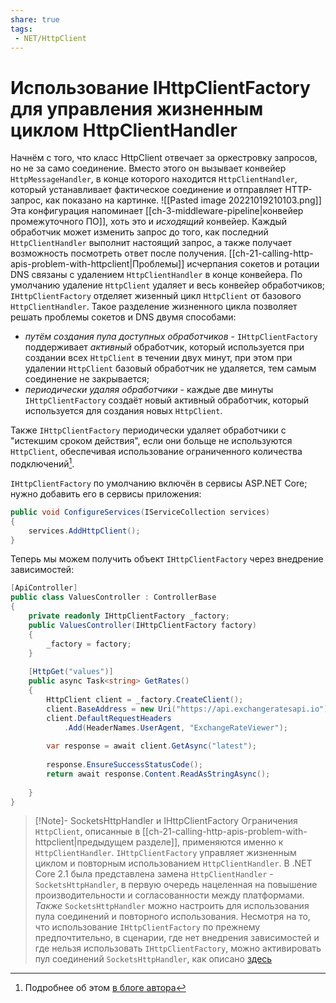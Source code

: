 ```yaml
---
share: true
tags:
 - NET/HttpClient
---
```

# Использование IHttpClientFactory для управления жизненным циклом HttpClientHandler
Начнём с того, что класс HttpClient отвечает за оркестровку запросов, но не за само соединение. Вместо этого он  вызывает конвейер `HttpMessageHandler`,  в конце которого находится `HttpClientHandler`, который устанавливает фактическое соединение и отправляет HTTP-запрос, как показано на картинке.
![[Pasted image 20221019210103.png]]
Эта конфигурация напоминает [[ch-3-middleware-pipeline|конвейер промежуточного ПО]], хоть это и *исходящий* конвейер. Каждый обработчик может изменить запрос до того, как последний `HttpClientHandler` выполнит настоящий запрос, а также получает возможность посмотреть ответ после получения.
[[ch-21-calling-http-apis-problem-with-httpclient|Проблемы]] исчерпания сокетов и ротации DNS связаны с удалением `HttpClientHandler` в конце конвейера. По умолчанию удаление `HttpClient` удаляет и весь конвейер обработчиков; `IHttpClientFactory` отделяет жизенный цикл `HttpClient` от базового `HttpClientHandler`.
Такое разделение жизненного цикла позволяет решать проблемы сокетов и DNS двумя способами:
- *путём создания пула доступных обработчиков* - `IHttpClientFactory` поддерживает *активный* обработчик, который используется при создании всех `HttpClient` в течении двух минут, при этом при удалении `HttpClient` базовый обработчик не удаляется, тем самым соединение не закрывается;
- *периодически удаляя обработчики* - каждые две минуты `IHttpClientFactory` создаёт новый активный обработчик, который используется для создания новых `HttpClient`.

Также `IHttpClientFactory` периодически удаляет обработчики с "истекшим сроком действия", если они больще не используются `HttpClient`, обеспечивая использование ограниченного количества подключений[^1].

`IHttpClientFactory` по умолчанию включён в сервисы ASP.NET Core; нужно добавить его в сервисы приложения:
```csharp
public void ConfigureServices(IServiceCollection services)
{
	services.AddHttpClient();
}
```

Теперь мы можем получить объект `IHttpClientFactory` через внедрение зависимостей:
```csharp
[ApiController]
public class ValuesController : ControllerBase
{
	private readonly IHttpClientFactory _factory;
	public ValuesController(IHttpClientFactory factory)
	{
		_factory = factory;
	}
	
	[HttpGet("values")]
	public async Task<string> GetRates()
	{
		HttpClient client = _factory.CreateClient();
		client.BaseAddress = new Uri("https://api.exchangeratesapi.io");
		client.DefaultRequestHeaders
			.Add(HeaderNames.UserAgent, "ExchangeRateViewer");
		
		var response = await client.GetAsync("latest");
		
		response.EnsureSuccessStatusCode();
		return await response.Content.ReadAsStringAsync();
		
	}
}
```
> [!Note]- SocketsHttpHandler и IHttpClientFactory
> Ограничения `HttpClient`, описанные в [[ch-21-calling-http-apis-problem-with-httpclient|предыдущем разделе]], применяются именно к `HttpClientHandler`. `IHttpClientFactory` управляет жизненным циклом и повторным использованием `HttpClientHandler`.
> В .NET Core 2.1 была представлена замена `HttpClientHandler` - `SocketsHttpHandler`, в первую очередь нацеленная на повышение производительности и согласованности между платформами. *Также* `SocketsHttpHandler` можно настроить для использования пула соединений и повторного использования.
> Несмотря на то, что использование `IHttpClientFactory` по прежнему предпочтительно, в сценарии, где нет внедрения зависимостей и где нельзя использовать `IHttpClientFactory`, можно активировать пул соединений `SocketsHttpHandler`, как описано [здесь](https://www.stevejgordon.co.uk/httpclient-connection-pooling-in-dotnet-core)

[^1]: Подробнее об этом [в блоге автора](https://andrewlock.net/exporing-the-code-behind-ihttpclientfactory/)
